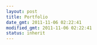 ```yaml
---
layout: post
title: Portfolio
date_gmt: 2011-11-06 02:22:41
modified_gmt: 2011-11-06 02:22:41
status: inherit
---
```


